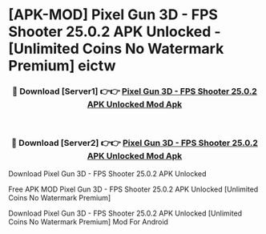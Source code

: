 # [APK-MOD] Pixel Gun 3D - FPS Shooter 25.0.2 APK Unlocked - [Unlimited Coins No Watermark Premium] eictw



<div align="center">
<h3>🔴 Download [Server1] 👉👉 <a href="https://momento.my/?title=Pixel_Gun_3D_-_FPS_Shooter_25.0.2_APK_Unlocked">Pixel Gun 3D - FPS Shooter 25.0.2 APK Unlocked Mod Apk</a></h3><br>

<h3>🔴 Download [Server2] 👉👉 <a href="https://momento.my/?title=Pixel_Gun_3D_-_FPS_Shooter_25.0.2_APK_Unlocked">Pixel Gun 3D - FPS Shooter 25.0.2 APK Unlocked Mod Apk</a></h3>
</div>



Download Pixel Gun 3D - FPS Shooter 25.0.2 APK Unlocked 

Free APK MOD Pixel Gun 3D - FPS Shooter 25.0.2 APK Unlocked [Unlimited Coins No Watermark Premium]

Download Pixel Gun 3D - FPS Shooter 25.0.2 APK Unlocked [Unlimited Coins No Watermark Premium] Mod For Android
